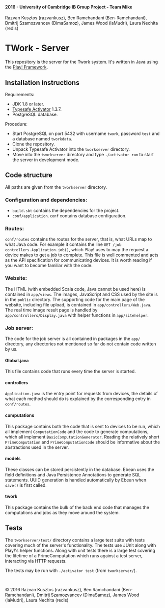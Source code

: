 #### 2016 - University of Cambridge IB Group Project - Team Mike  
Razvan Kusztos (razvankusz), Ben Ramchandani (Ben-Ramchandani), Dmitrij Szamozvancev (DimaSamoz), James Wood (laMudri), Laura Nechita (redls)

TWork - Server
==============

This repository is the server for the Twork system.
It's written in Java using the [Play! Framework](https://www.playframework.com/).


Installation instructions
------------------------

Requirements:

* JDK 1.8 or later.
* [Typesafe Activator](https://www.lightbend.com/activator/download) 1.3.7.
* PostgreSQL database.

Procedure:

* Start PostgreSQL on port 5432 with username `twork`, password `test` and a database named `tworkdata`.
* Clone the repository.
* Unpack Typesafe Activator into the `tworkserver` directory.
* Move into the `tworkserver` directory and type `./activator run` to start the server in development mode.

Code structure
--------------

All paths are given from the `tworkserver` directory.

### Configuration and dependencies:

* `build.sbt` contains the dependencies for the project.
* `conf/application.conf` contains database configuration.

### Routes:

`conf/routes` contains the routes for the server, that is, what URLs map to what Java code. For example it contains the line
`GET /job controllers.Application.job()`, which Play! uses to map the request a device makes to get a job to complete. This file is well commented and acts as the API specification for communicating devices. It is worth reading if you want to become familiar with the code.

### Website:

The HTML (with embedded Scala code, Java cannot be used here) is contained in `app/views`.
The images, JavaScript and CSS used by the site is in the `public` directory.
The supporting code for the main page of the website, including file upload, is contained in `app/controllers/Web.java`. The real time image result page is handled by `app/controllers/Display.java` with helper functions in `app/sitehelper`.

### Job server:

The code for the job server is all contained in packages in the `app/` directory, any directories not mentioned so far do not contain code written by us.

#### Global.java

This file contains code that runs every time the server is started.

#### controllers

`Application.java` is the entry point for requests from devices, the details of what each method should do is explained by the corresponding entry in `conf/routes`.

#### computations

This package contains both the code that is sent to devices to be run, which all implement `ComputationCode` and the code to generate computations, which all implement `BasicComputationGenerator`. Reading the relatively short `PrimeComputation` and `PrimeComputationCode` should be informative about the abstractions used in the server.

#### models

These classes can be stored persistently in the database. Ebean uses the field definitions and Java Persistence Annotations to generate SQL statements. UUID generation is handled automatically by Ebean when `save()` is first called.

#### twork

This package contains the bulk of the back end code that manages the computations and jobs as they move around the system.

Tests
-----

The `tworkserver/test/` directory contains a large test suite with tests covering much of the server's functionality. The tests use JUnit along with Play!'s helper functions. Along with unit tests there is a large test covering the lifetime of a PrimeComputation which runs against a test server, interacting via HTTP requests.

The tests may be run with `./activator test` (from `tworkserver/`).


&nbsp;

&copy; 2016 Razvan Kusztos (razvankusz), Ben Ramchandani (Ben-Ramchandani), Dmitrij Szamozvancev (DimaSamoz), James Wood (laMudri), Laura Nechita (redls)
